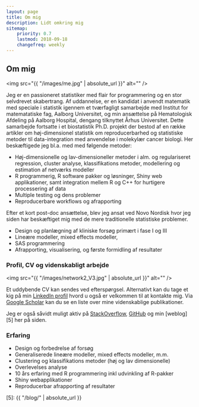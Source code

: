 ```yaml
---
layout: page
title: Om mig
description: Lidt omkring mig
sitemap:
    priority: 0.7
    lastmod: 2018-09-18
    changefreq: weekly
---
```


## Om mig

<span class="image right"><img src="{{ "/images/me.jpg" | absolute_url }}" alt="" /></span>

Jeg er en passioneret statistiker med flair for programmering og en stor selvdrevet skabertrang. Af uddannelse, er en kandidat i anvendt matematik med speciale i statistik igennem et tværfagligt samarbejde med Institut for matematatiske fag, Aalborg Universitet, og min ansættelse på Hematologisk Afdeling på Aalborg Hospital, dengang tilknyttet Århus Universitet. Dette samarbejde fortsatte i et biostatistik Ph.D. projekt der bestod af en række artikler om høj-dimensionel statistik om reproducerbarhed og statistiske metoder til data-integration med anvendelse i molekylær cancer biologi. Her beskæftigede jeg bl.a. med med følgende metoder:

<div class="box">
  <ul>
    <li>Høj-dimensionelle og lav-dimensioneller metoder i alm. og regulariseret regression, cluster analyse, klassifikations metoder, modellering og estimation af netværks modeller</li>
    <li>R programmerig, R software pakker og løsninger, Shiny web applikationer, samt integration mellem R og C++ for hurtigere processering af data</li>
    <li>Multiple testing og dens problemer</li>
    <li>Reproducerbare workflows og afrapporting</li>
  </ul>
</div>

Efter et kort post-doc ansættelse, blev jeg ansat ved Novo Nordisk hvor jeg siden har beskæftiget mig med de mere traditionelle statistiske problemer.

<div class="box">
  <ul>
    <li>Design og planlægning af kliniske forsøg primært i fase I og III</li>
    <li>Lineære modeller, mixed effects modeller,</li>
    <li>SAS programmering</li>
    <li>Afrapporting, visualisering, og første formidling af resultater</li>
  </ul>
</div>

### Profil, CV og videnskabligt arbejde

<span class="image left"><img src="{{ "/images/network2_V3.jpg" | absolute_url }}" alt="" /></span>

Et uddybende CV kan sendes ved efterspørgsel. Alternativt kan du tage et kig på min [LinkedIn profil][1] hvord u også er velkommen til at kontakte mig. Via [Google Scholar][2] kan du se en liste over mine videnskablige publikationer.

Jeg er også såvidt muligt aktiv på [StackOverflow][3], [GitHub][4] og min [weblog][5] her på siden.


### Erfaring

<div class="box">
  <ul>
    <li>Design og forbedrelse af forsøg</li>
    <li>Generaliserede lineære modeller, mixed effects modeller, m.m.</li>
    <li>Clustering og klassifikations metoder (høj og lav dimensionelle)</li>
    <li>Overlevelses analyse</li>
    <li>10 års erfaring med R programmering inkl udvinkling af R-pakker</li>
    <li>Shiny webapplikationer</li>
    <li>Reproducerbar afrapporting af resultater</li>
  </ul>
</div>




[1]: https://www.linkedin.com/in/aebilgrau
[2]: https://scholar.google.dk/citations?user=zQNl61YAAAAJ&hl=en&oi=ao
[3]: https://stackoverflow.com/users/1568306/anders-ellern-bilgrau
[4]: https://github.com/AEBilgrau
[5]: {{ "/blog/" | absolute_url }}